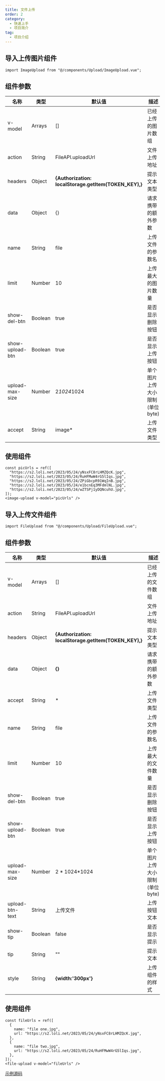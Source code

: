 ```yaml
---
title: 文件上传
order: 2
category:
  - 快速上手
  - 项目简介
tag:
  - 项目介绍
---
```


## 导入上传图片组件

```vue
import ImageUpload from "@/components/Upload/ImageUpload.vue";
```
<!--  -->

## 组件参数

| 名称            | 类型    | 默认值                                            | 描述                            |
| --------------- | ------- | ------------------------------------------------- | ------------------------------- |
| v-model         | Arrays  | []                                              | 已经上传的图片数组              |
| action          | String  | FileAPI.uploadUrl                                 | 文件上传地址                    |
| headers         | Object  | **{Authorization: localStorage.getItem(TOKEN_KEY),}** | 提示文本类型                    |
| data            | Object  | {}                                                | 请求携带的额外参数              |
| name            | String  | file                                              | 上传文件的参数名                |
| limit           | Number  | 10                                                | 上传最大的图片数量              |
| show-del-btn    | Boolean | true                                              | 是否显示删除按钮                |
| show-upload-btn | Boolean | true                                              | 是否显示上传按钮                |
| upload-max-size | Number  | 2*1024*1024                                   | 单个图片上传大小限制(单位 byte) |
| accept          | String  | image\*                                          | 上传文件类型                    |

## 使用组件
```vue
const picUrls = ref([
  "https://s2.loli.net/2023/05/24/yNsxFC8rLHMZQcK.jpg",
  "https://s2.loli.net/2023/05/24/RuHFMwW4rG5lIqs.jpg",
  "https://s2.loli.net/2023/05/24/ZPiGbcpR91WqInB.jpg",
  "https://s2.loli.net/2023/05/24/e1bcnEq3MFdmlNL.jpg",
  "https://s2.loli.net/2023/05/24/wZTSPj1yDQNcuhU.jpg",
]);
<image-upload v-model="picUrls" />
```

## 导入上传文件组件

```vue
import FileUpload from "@/components/Upload/FileUpload.vue";
```

## 组件参数

| 名称            | 类型    | 默认值                                              | 描述                            |
| --------------- | ------- | -------------------------------------------------  | ------------------------------- |
| v-model         | Arrays  | []                                                 | 已经上传的文件数组              |
| action          | String  | FileAPI.uploadUrl                                  | 文件上传地址                    |
| headers         | Object  | **{Authorization: localStorage.getItem(TOKEN_KEY),}**| 提示文本类型                    |
| data            | Object  | **{}**                                            | 请求携带的额外参数              |
| accept           | String |  *                                                | 上传文件类型 |
| name            | String  | file                                              | 上传文件的参数名                |
| limit           | Number  | 10                                                | 上传最大的文件数量              |
| show-del-btn    | Boolean | true                                              | 是否显示删除按钮                |
| show-upload-btn | Boolean | true                                              | 是否显示上传按钮                |
| upload-max-size | Number  | 2 * 1024*1024                                     | 单个图片上传大小限制(单位 byte) |
| upload-btn-text | String  | 上传文件                                           | 上传按钮文本                    |
| show-tip        | Boolean | false                                             | 是否显示提示                    |
| tip             | String  |       ""                                          | 提示文本                        |
| style           | String  | **{width:'300px'}**                                   | 上传组件的样式                  |

## 使用组件
```vue
const fileUrls = ref([
  {
    name: "file one.jpg",
    url: "https://s2.loli.net/2023/05/24/yNsxFC8rLHMZQcK.jpg",
  },
  {
    name: "file two.jpg",
    url: "https://s2.loli.net/2023/05/24/RuHFMwW4rG5lIqs.jpg",
  },
]);
<file-upload v-model="fileUrls" />
```

[示例源码](https://gitee.com/youlaiorg/vue3-element-admin/blob/master/src/views/demo/upload.vue)
